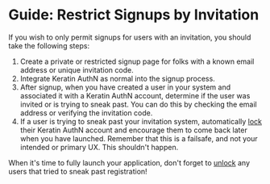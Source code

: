 # Guide: Restrict Signups by Invitation

If you wish to only permit signups for users with an invitation, you should take the following steps:

1. Create a private or restricted signup page for folks with a known email address or unique invitation code.
2. Integrate Keratin AuthN as normal into the signup process.
3. After signup, when you have created a user in your system and associated it with a Keratin AuthN account, determine if the user was invited or is trying to sneak past. You can do this by checking the email address or verifying the invitation code.
4. If a user is trying to sneak past your invitation system, automatically [lock](api.md#lock-account) their Keratin AuthN account and encourage them to come back later when you have launched. Remember that this is a failsafe, and not your intended or primary UX. This shouldn't happen.

When it's time to fully launch your application, don't forget to [unlock](api.md#unlock-account) any users that tried to sneak past registration!

